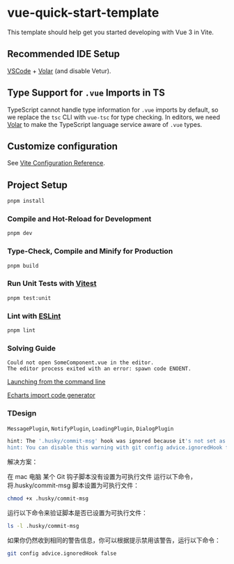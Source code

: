 # vue-quick-start-template

This template should help get you started developing with Vue 3 in Vite.

## Recommended IDE Setup

[VSCode](https://code.visualstudio.com/) + [Volar](https://marketplace.visualstudio.com/items?itemName=Vue.volar) (and disable Vetur).

## Type Support for `.vue` Imports in TS

TypeScript cannot handle type information for `.vue` imports by default, so we replace the `tsc` CLI with `vue-tsc` for type checking. In editors, we need [Volar](https://marketplace.visualstudio.com/items?itemName=Vue.volar) to make the TypeScript language service aware of `.vue` types.

## Customize configuration

See [Vite Configuration Reference](https://vitejs.dev/config/).

## Project Setup

```sh
pnpm install
```

### Compile and Hot-Reload for Development

```sh
pnpm dev
```

### Type-Check, Compile and Minify for Production

```sh
pnpm build
```

### Run Unit Tests with [Vitest](https://vitest.dev/)

```sh
pnpm test:unit
```

### Lint with [ESLint](https://eslint.org/)

```sh
pnpm lint
```

### Solving Guide

```
Could not open SomeComponent.vue in the editor.
The editor process exited with an error: spawn code ENOENT.
```

[Launching from the command line](https://code.visualstudio.com/docs/setup/mac#_launching-from-the-command-line)

[Echarts import code generator](https://vue-echarts.dev/?renderer=svg#codegen)

### TDesign

`MessagePlugin`, `NotifyPlugin`, `LoadingPlugin`, `DialogPlugin`

```bash
hint: The '.husky/commit-msg' hook was ignored because it's not set as executable.
hint: You can disable this warning with git config advice.ignoredHook false.
```

解决方案：

在 mac 电脑
某个 Git 钩子脚本没有设置为可执行文件
运行以下命令，将.husky/commit-msg 脚本设置为可执行文件：

```bash
chmod +x .husky/commit-msg
```

运行以下命令来验证脚本是否已设置为可执行文件：

```bash
ls -l .husky/commit-msg
```

如果你仍然收到相同的警告信息，你可以根据提示禁用该警告，运行以下命令：

```bash
git config advice.ignoredHook false
```
